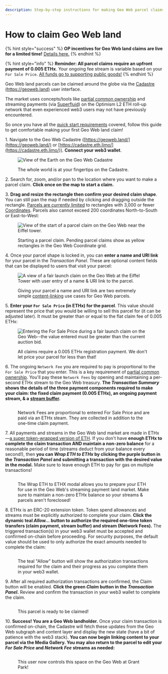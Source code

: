 ```yaml
---
description: Step-by-step instructions for making Geo Web parcel claims
---
```


# How to claim Geo Web land

{% hint style="success" %}
**OP incentives for Geo Web land claims are live for a limited time!** [Details here.](https://www.geoweb.network/post/op-incentives)
{% endhint %}

{% hint style="info" %}
**Reminder: All parcel claims require an upfront payment of 0.005 ETHx**. Your ongoing fee stream is variable based on your `For Sale Price`. [All funds go to supporting public goods!](../concepts/network-funds.md)
{% endhint %}

Geo Web land parcels can be claimed around the globe via the [Cadastre (https://geoweb.land)](https://geoweb.land/) user interface.&#x20;

The market uses concepts/tools like [partial common ownership](../concepts/partial-common-ownership.md) and streaming payments (via [Superfluid](https://www.superfluid.finance/)) on the Optimism L2 ETH roll-up network that even experienced web3 users may not have previously encountered.&#x20;

So once you have all the [quick start requirements](quickstart.md) covered, follow this guide to get comfortable making your first Geo Web land claim!

1\. Navigate to the Geo Web Cadastre ([https://geoweb.land/](https://geoweb.land/) or [https://cadastre.eth.limo/](https://cadastre.eth.limo/)). **Connect your web3 wallet**.

<figure><img src="../.gitbook/assets/Cadastre Landing.png" alt="View of the Earth on the Geo Web Cadastre"><figcaption><p>The whole world is at your fingertips on the Cadastre.</p></figcaption></figure>

2\. Search for, zoom, and/or pan to the location where you want to make a parcel claim. **Click once on the map to start a claim.**

3\. **Drag and resize the rectangle then confirm your desired claim shape**. You can still pan the map if needed by clicking and dragging outside the rectangle. [Parcels are currently limited](../developers/core-contracts/registrydiamond/geowebparcelfacet/) to rectangles with 3,000 or fewer [Coordinates](../developers/core-contracts/registrydiamond/geowebparcelfacet/geo-web-coordinates.md). Parcels also cannot exceed 200 coordinates North-to-South or East-to-West:

<figure><img src="../.gitbook/assets/Claim Start (1).png" alt="View of the start of a parcel claim on the Geo Web near the Eiffel tower."><figcaption><p>Starting a parcel claim. Pending parcel claims show as yellow rectangles in the Geo Web Coordinate grid.</p></figcaption></figure>

4\. Once your parcel shape is locked in, you can **enter a name and URI link** for your parcel in the _Transaction Panel_. These are optional content fields that can be displayed to users that visit your parcel:

<figure><img src="../.gitbook/assets/Parcel Name.png" alt="A view of a fair launch claim on the Geo Web at the Eiffel Tower with user entry of a name &#x26; URI link to the parcel."><figcaption><p>Giving your parcel a name and URI link are two extremely simple <a href="../developers/content-layer/">content-linking</a> use cases for Geo Web parcels.</p></figcaption></figure>

5\. **Enter your `For Sale Price` (in ETHx) for the parcel**. This value should represent the price that you would be willing to sell this parcel for (it can be adjusted later). It must be greater than or equal to the flat claim fee of 0.005 ETHx:

<figure><img src="../.gitbook/assets/Min Claim Price.png" alt="Entering the For Sale Price during a fair launch claim on the Geo Web--the value entered must be greater than the current auction bid."><figcaption><p>All claims require a 0.005 ETHx registration payment. We don't let price your parcel for less than that!</p></figcaption></figure>

6\. The ongoing `Network Fee` you are required to pay is proportional to the `For Sale Price` that you enter. This is a key requirement of [partial common ownership](../concepts/partial-common-ownership.md). You'll pay these `Network Fees` by opening and maintaining a per-second ETHx stream to the Geo Web treasury. **The **_**Transaction Summary**_** shows the details of the three payment components required to make your claim: the fixed claim payment (0.005 ETHx), an ongoing payment stream, & a** [**stream buffer**](https://help.superfluid.finance/en/articles/5744874-how-do-stream-buffers-work-in-superfluid)**.**&#x20;

<figure><img src="../.gitbook/assets/Transaction Summary.png" alt=""><figcaption><p>Network Fees are proportional to entered For Sale Price and are paid via an ETHx steam. They are collected in addition to the one-time claim payment.</p></figcaption></figure>

7\. All payments and streams in the Geo Web land market are made in ETHx—[a super token-wrapped version of ETH](https://docs.superfluid.finance/superfluid/protocol-overview/in-depth-overview/super-tokens). If you don't have **enough ETHx to complete the claim transaction AND maintain a non-zero balance** for a reasonable period of time (streams deduct from your balance every second!), then **you can **_**Wrap ETH to ETHx**_** by clicking the purple button in the **_**Transaction Panel**_** and submitting a transaction with the desired value in the modal.** Make sure to leave enough ETH to pay for gas on multiple transactions!

<figure><img src="../.gitbook/assets/Wrap ETH.png" alt=""><figcaption><p>The Wrap ETH to ETHX modal allows you to prepare your ETH for use in the Geo Web's streaming payment land market. Make sure to maintain a non-zero ETHx balance so your streams &#x26; parcels aren't foreclosed!</p></figcaption></figure>

8\. ETHx is an ERC-20 extension token. Token spend allowances and streams must be explicitly authorized to complete your claim. **Click the dynamic teal **_**Allow...**_** button to authorize the required one-time token transfers (claim payment, stream buffer) and stream (Network Fees).** The triggered transaction(s) in your web3 wallet must be accepted and confirmed on-chain before proceeding. For security purposes, the default value should be used to only authorize the exact amounts needed to complete the claim:&#x20;

<figure><img src="../.gitbook/assets/Authorize ETHx.png" alt=""><figcaption><p>The teal "Allow" button will show the authorization transactions required for the claim and their progress as you complete them in your web3 wallet.</p></figcaption></figure>

9\. After all required authorization transactions are confirmed, the Claim button will be enabled. **Click the green **_**Claim**_** button in the **_**Transaction Panel**_**.** Review and confirm the transaction in your web3 wallet to complete the claim.

<figure><img src="../.gitbook/assets/Claim.png" alt=""><figcaption><p>This parcel is ready to be claimed! </p></figcaption></figure>

10\. **Success! You are a Geo Web landholder.** Once your claim transaction is confirmed on-chain, the Cadastre will fetch these updates from the Geo Web subgraph and content layer and display the new state (have a bit of patience with the web3 stack). **You can now begin linking content to your parcel via the Media Gallery. You may also return to the parcel to edit your **_**For Sale Price**_** and **_**Network Fee**_** streams as needed:**

<figure><img src="../.gitbook/assets/Grant Park.png" alt=""><figcaption><p>This user now controls this space on the Geo Web at Grant Park!</p></figcaption></figure>

